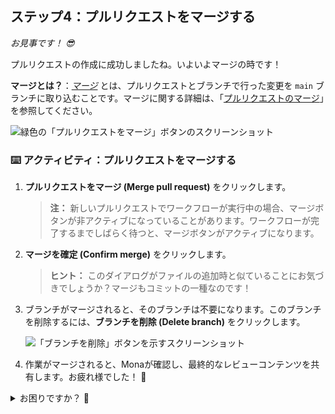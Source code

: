 ## ステップ4：プルリクエストをマージする

_お見事です！ :sunglasses:_

プルリクエストの作成に成功しましたね。いよいよマージの時です！

**マージとは？**：_[マージ](https://docs.github.com/ja/get-started/quickstart/github-glossary#merge)_ とは、プルリクエストとブランチで行った変更を `main` ブランチに取り込むことです。マージに関する詳細は、「[プルリクエストのマージ](https://docs.github.com/ja/pull-requests/collaborating-with-pull-requests/incorporating-changes-from-a-pull-request/merging-a-pull-request)」を参照してください。

![緑色の「プルリクエストをマージ」ボタンのスクリーンショット](https://github.com/user-attachments/assets/ce2f04cb-8a71-411f-8dc8-827a2bc23a30)

### :keyboard: アクティビティ：プルリクエストをマージする

1.  **プルリクエストをマージ (Merge pull request)** をクリックします。

    > **注：** 新しいプルリクエストでワークフローが実行中の場合、マージボタンが非アクティブになっていることがあります。ワークフローが完了するまでしばらく待つと、マージボタンがアクティブになります。

2.  **マージを確定 (Confirm merge)** をクリックします。

    > **ヒント：** このダイアログがファイルの追加時と似ていることにお気づきでしょうか？マージもコミットの一種なのです！

3.  ブランチがマージされると、そのブランチは不要になります。このブランチを削除するには、**ブランチを削除 (Delete branch)** をクリックします。

    ![「ブランチを削除」ボタンを示すスクリーンショット](https://github.com/user-attachments/assets/0fda948e-14e0-4643-aa53-d9f9f364cddd)

4.  作業がマージされると、Monaが確認し、最終的なレビューコンテンツを共有します。お疲れ様でした！ 🎉

<details>
<summary>お困りですか？ 🤷</summary><br/>

フィードバックがない場合は、以下の点を確認してください。
- 前のレッスンを完了していることを確認してください。完了していない場合、マージボタンはグレー表示になります。

</details>